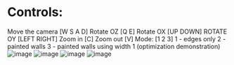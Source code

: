 # Controls:
Move the camera [W S A D]
Rotate OZ [Q E]
Rotate OX [UP DOWN]
ROTATE OY [LEFT RIGHT]
Zoom in [C]
Zoom out [V]
Mode: [1 2 3]
1 - edges only
2 - painted walls
3 - painted walls using width 1 (optimization demonstration)
![image](https://github.com/adamsm2/virtual-camera/assets/95346590/e76a548b-6c5c-46e3-9664-e7a4d8ef24b9)
![image](https://github.com/adamsm2/virtual-camera/assets/95346590/c9d4dfcb-bccf-4fe5-9ff3-fc5e28040c36)
![image](https://github.com/adamsm2/virtual-camera/assets/95346590/9ac71571-e84f-45f4-8314-9cc14c7bc7b4)
![image](https://github.com/adamsm2/virtual-camera/assets/95346590/ef572ba8-7be0-4ccb-991e-5996b5908d58)
